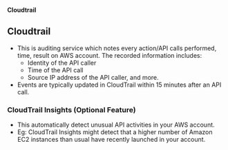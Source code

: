 **Cloudtrail**

## Cloudtrail
- This is auditing service which notes every action/API calls performed, time, result on AWS account. The recorded information includes:
  - Identity of the API caller
  - Time of the API call
  - Source IP address of the API caller, and more.
- Events are typically updated in CloudTrail within 15 minutes after an API call.

### CloudTrail Insights (Optional Feature)
- This automatically detect unusual API activities in your AWS account.
- Eg: CloudTrail Insights might detect that a higher number of Amazon EC2 instances than usual have recently launched in your account.
